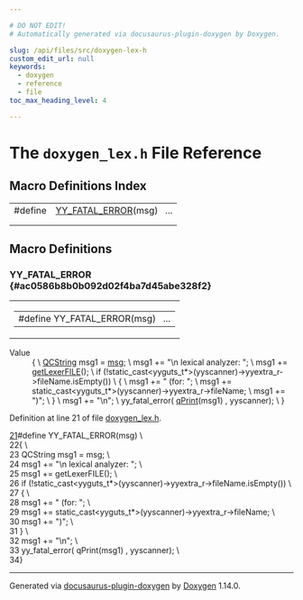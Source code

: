 ```yaml
---

# DO NOT EDIT!
# Automatically generated via docusaurus-plugin-doxygen by Doxygen.

slug: /api/files/src/doxygen-lex-h
custom_edit_url: null
keywords:
  - doxygen
  - reference
  - file
toc_max_heading_level: 4

---
```


<div class="doxyPage">

# The `doxygen_lex.h` File Reference



## Macro Definitions Index

<table class="doxyMembersIndex">

<tr class="doxyMemberIndexItem">
<td class="doxyMemberIndexItemType" align="left" valign="top">#define</td>
<td class="doxyMemberIndexItemName" align="left" valign="top"><a href="#ac0586b8b0b092d02f4ba7d45abe328f2">YY_FATAL_ERROR</a>(msg)&nbsp;&nbsp;&nbsp;...</td>
</tr>
<tr class="doxyMemberIndexDescription">
<td class="doxyMemberIndexDescriptionLeft"></td>
<td class="doxyMemberIndexDescriptionRight">
</td>
</tr>
<tr class="doxyMemberIndexSeparator">
<td class="doxyMemberIndexSeparator" colspan="2"></td>
</tr>

</table>


<div class="doxySectionDef">

## Macro Definitions

### YY\_FATAL\_ERROR {#ac0586b8b0b092d02f4ba7d45abe328f2}

<div class="doxyMemberItem">
<div class="doxyMemberProto">
<table class="doxyMemberLabels">
<tr class="doxyMemberLabels">
<td class="doxyMemberLabelsLeft">
<table class="doxyMemberName">
<tr>
<td class="doxyMemberName">#define YY_FATAL_ERROR(msg)&nbsp;&nbsp;&nbsp;...</td>
</tr>
</table>
</td>
</tr>
</table>
</div>
<div class="doxyMemberDoc">



<dl class="doxySectionUser">
<dt>Value</dt>
<dd>
<div class="doxyVerbatim">{                                                                    \
  <a href="/web-doxygen/docs/api/classes/qcstring">QCString</a> msg1 = <a href="/web-doxygen/docs/api/files/src/message-h/#a8f2cc27e16d343117eb7cdf4e279dbef">msg</a>;                                               \
  msg1 += "\n    lexical analyzer: ";                                \
  msg1 += <a href="/web-doxygen/docs/api/files/src/code-l/#acb5f8818546103e3b804ab8606b52c4a">getLexerFILE</a>();                                            \
  if (!static_cast&lt;yyguts_t*&gt;(yyscanner)-&gt;yyextra_r-&gt;fileName.isEmpty()) \
  {                                                                  \
    msg1 += " (for: ";                                               \
    msg1 += static_cast&lt;yyguts_t*&gt;(yyscanner)-&gt;yyextra_r-&gt;fileName;  \
    msg1 += ")";                                                     \
  }                                                                  \
  msg1 += "\n";                                                      \
  yy_fatal_error( <a href="/web-doxygen/docs/api/files/src/qcstring-h/#a9851ebb5ae2f65b4d2b1d08421edbfd2">qPrint</a>(msg1) , yyscanner);                         \
}
</div>
</dd>
</dl>

Definition at line 21 of file <a href="/web-doxygen/docs/api/files/src/doxygen-lex-h">doxygen_lex.h</a>.

<div class="doxyProgramListing">

<div class="doxyCodeLine"><span class="doxyLineNumber"><a href="#ac0586b8b0b092d02f4ba7d45abe328f2">21</a></span><span class="doxyLineContent"><span class="doxyHighlightPreprocessor">#define YY_FATAL_ERROR(msg)                                          \</span></span></div>
<div class="doxyCodeLine"><span class="doxyLineNumber">22</span><span class="doxyLineContent"><span class="doxyHighlightPreprocessor">{                                                                    \</span></span></div>
<div class="doxyCodeLine"><span class="doxyLineNumber">23</span><span class="doxyLineContent"><span class="doxyHighlightPreprocessor">  QCString msg1 = msg;                                               \</span></span></div>
<div class="doxyCodeLine"><span class="doxyLineNumber">24</span><span class="doxyLineContent"><span class="doxyHighlightPreprocessor">  msg1 += "\n    lexical analyzer: ";                                \</span></span></div>
<div class="doxyCodeLine"><span class="doxyLineNumber">25</span><span class="doxyLineContent"><span class="doxyHighlightPreprocessor">  msg1 += getLexerFILE();                                            \</span></span></div>
<div class="doxyCodeLine"><span class="doxyLineNumber">26</span><span class="doxyLineContent"><span class="doxyHighlightPreprocessor">  if (!static_cast&lt;yyguts_t*&gt;(yyscanner)-&gt;yyextra_r-&gt;fileName.isEmpty()) \</span></span></div>
<div class="doxyCodeLine"><span class="doxyLineNumber">27</span><span class="doxyLineContent"><span class="doxyHighlightPreprocessor">  {                                                                  \</span></span></div>
<div class="doxyCodeLine"><span class="doxyLineNumber">28</span><span class="doxyLineContent"><span class="doxyHighlightPreprocessor">    msg1 += " (for: ";                                               \</span></span></div>
<div class="doxyCodeLine"><span class="doxyLineNumber">29</span><span class="doxyLineContent"><span class="doxyHighlightPreprocessor">    msg1 += static_cast&lt;yyguts_t*&gt;(yyscanner)-&gt;yyextra_r-&gt;fileName;  \</span></span></div>
<div class="doxyCodeLine"><span class="doxyLineNumber">30</span><span class="doxyLineContent"><span class="doxyHighlightPreprocessor">    msg1 += ")";                                                     \</span></span></div>
<div class="doxyCodeLine"><span class="doxyLineNumber">31</span><span class="doxyLineContent"><span class="doxyHighlightPreprocessor">  }                                                                  \</span></span></div>
<div class="doxyCodeLine"><span class="doxyLineNumber">32</span><span class="doxyLineContent"><span class="doxyHighlightPreprocessor">  msg1 += "\n";                                                      \</span></span></div>
<div class="doxyCodeLine"><span class="doxyLineNumber">33</span><span class="doxyLineContent"><span class="doxyHighlightPreprocessor">  yy_fatal_error( qPrint(msg1) , yyscanner);                         \</span></span></div>
<div class="doxyCodeLine"><span class="doxyLineNumber">34</span><span class="doxyLineContent"><span class="doxyHighlightPreprocessor">}</span></span></div>

</div>

</div>
</div>

</div>

<hr/>

<p class="doxyGeneratedBy">Generated via <a href="https://github.com/xpack/docusaurus-plugin-doxygen">docusaurus-plugin-doxygen</a> by <a href="https://www.doxygen.nl">Doxygen</a> 1.14.0.</p>

</div>
